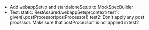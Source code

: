 * Add webappSetup and standaloneSetup to MockSpecBuilder
* Test: 
  static: RestAssured.webappSetup(context)
  test1: given().postProcessor(postProcessor1)
  test2: Don't apply any post processor. Make sure that postProcessor1 is not applied in test2 
